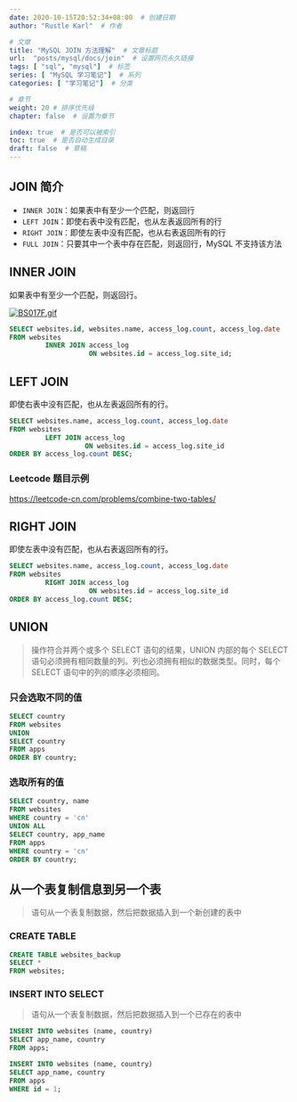 ```yaml
---
date: 2020-10-15T20:52:34+08:00  # 创建日期
author: "Rustle Karl"  # 作者

# 文章
title: "MySQL JOIN 方法理解"  # 文章标题
url:  "posts/mysql/docs/join"  # 设置网页永久链接
tags: [ "sql", "mysql"]  # 标签
series: [ "MySQL 学习笔记"]  # 系列
categories: [ "学习笔记"]  # 分类

# 章节
weight: 20 # 排序优先级
chapter: false  # 设置为章节

index: true  # 是否可以被索引
toc: true  # 是否自动生成目录
draft: false  # 草稿
---
```


## JOIN 简介

- `INNER JOIN`：如果表中有至少一个匹配，则返回行
- `LEFT JOIN`：即使右表中没有匹配，也从左表返回所有的行
- `RIGHT JOIN`：即使左表中没有匹配，也从右表返回所有的行
- `FULL JOIN`：只要其中一个表中存在匹配，则返回行，MySQL 不支持该方法

## INNER JOIN

如果表中有至少一个匹配，则返回行。

[![BS017F.gif](https://s1.ax1x.com/2020/10/20/BS017F.gif)](https://imgchr.com/i/BS017F)

```sql
SELECT websites.id, websites.name, access_log.count, access_log.date
FROM websites
         INNER JOIN access_log
                    ON websites.id = access_log.site_id;
```

## LEFT JOIN

即使右表中没有匹配，也从左表返回所有的行。

```sql
SELECT websites.name, access_log.count, access_log.date
FROM websites
         LEFT JOIN access_log
                   ON websites.id = access_log.site_id
ORDER BY access_log.count DESC;
```

### Leetcode 题目示例

https://leetcode-cn.com/problems/combine-two-tables/

## RIGHT JOIN

即使左表中没有匹配，也从右表返回所有的行。

```sql
SELECT websites.name, access_log.count, access_log.date
FROM websites
         RIGHT JOIN access_log
                    ON websites.id = access_log.site_id
ORDER BY access_log.count DESC;
```

## UNION

> 操作符合并两个或多个 SELECT 语句的结果，UNION 内部的每个 SELECT 语句必须拥有相同数量的列。列也必须拥有相似的数据类型。同时，每个 SELECT 语句中的列的顺序必须相同。

### 只会选取不同的值

```sql
SELECT country
FROM websites
UNION
SELECT country
FROM apps
ORDER BY country;
```

### 选取所有的值

```sql
SELECT country, name
FROM websites
WHERE country = 'cn'
UNION ALL
SELECT country, app_name
FROM apps
WHERE country = 'cn'
ORDER BY country;
```

## 从一个表复制信息到另一个表

> 语句从一个表复制数据，然后把数据插入到一个新创建的表中

### CREATE TABLE

```sql
CREATE TABLE websites_backup
SELECT *
FROM websites;
```

### INSERT INTO SELECT

> 语句从一个表复制数据，然后把数据插入到一个已存在的表中

```sql
INSERT INTO websites (name, country)
SELECT app_name, country
FROM apps;

INSERT INTO websites (name, country)
SELECT app_name, country
FROM apps
WHERE id = 1;
```
